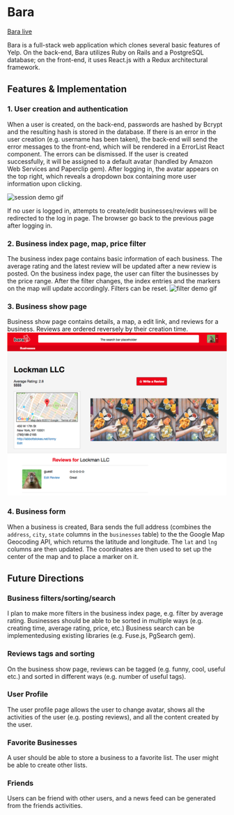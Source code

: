 # Bara

[Bara live][heroku]

[heroku]: http://bara1.herokuapp.com/

Bara is a full-stack web application which clones several basic features of Yelp. On the back-end, Bara utilizes Ruby on Rails and a PostgreSQL database; on the front-end, it uses React.js with a Redux architectural framework.  

## Features & Implementation

### 1. User creation and authentication
When a user is created, on the back-end,  passwords are hashed by Bcrypt and the resulting hash is stored in the database.
If there is an error in the user creation (e.g. username has been taken), the back-end will send the error messages to the front-end, which will be rendered in a ErrorList React component. The errors can be dismissed.
If the user is created successfully, it will be assigned to a default avatar (handled by Amazon Web Services and Paperclip gem).
After logging in, the avatar appears on the top right, which reveals a dropdown box containing more user information upon clicking.

![session demo gif](docs/demo-gif/session-demo.gif)

If no user is logged in, attempts to create/edit businesses/reviews will be redirected to the log in page. The browser go back to the previous page after logging in.

### 2. Business index page, map, price filter
The business index page contains basic information of each business. The average rating and the latest review will be updated after a new review is posted.
On the business index page, the user can filter the businesses by the price range. After the filter changes, the index entries and the markers on the map will update accordingly. Filters can be reset.
![filter demo gif](docs/demo-gif/filter-demo.gif)

### 3. Business show page
Business show page contains details, a map, a edit link, and reviews for a business. Reviews are ordered reversely by their creation time.
![busienss show page](docs/business-show.png)

### 4. Business form
When a business is created, Bara sends the full address (combines the `address`, `city`, `state` columns in the `businesses` table) to the the Google Map Geocoding API, which returns the latitude and longitude. The `lat` and `lng` columns are then updated. The coordinates are then used to set up the center of the map and to place a marker on it.

## Future Directions

### Business filters/sorting/search
I plan to make more filters in the business index page, e.g. filter by average rating.
Businesses should be able to be sorted in multiple ways (e.g. creating time, average rating, price, etc.)
Business search can be implementedusing existing libraries (e.g. Fuse.js, PgSearch gem).  

### Reviews tags and sorting
On the business show page, reviews can be tagged (e.g. funny, cool, useful etc.) and sorted in different ways (e.g. number of useful tags).

### User Profile
The user profile page allows the user to change avatar, shows all the activities of the user (e.g. posting reviews), and all the content created by the user.

### Favorite Businesses
A user should be able to store a business to a favorite list. The user might be able to create other lists.

### Friends
Users can be friend with other users, and a news feed can be generated from the friends activities.
